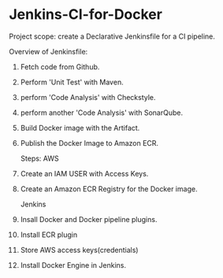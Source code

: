 # Jenkins-CI-for-Docker

Project scope: create a Declarative Jenkinsfile  for a CI pipeline.

Overview of Jenkinsfile:
1. Fetch code from Github.
2. Perform 'Unit Test' with Maven.
4. perform 'Code Analysis' with Checkstyle.
5. perform another 'Code Analysis' with SonarQube.
6. Build Docker image with the Artifact.
7. Publish the Docker Image to Amazon ECR.

   Steps:
   AWS
1. Create an IAM USER with Access Keys.
2. Create an Amazon ECR Registry for the Docker image.

   Jenkins
4. Insall Docker and Docker pipeline plugins.
5. Install ECR plugin
6. Store  AWS access keys(credentials)
7. Install Docker Engine in Jenkins.
